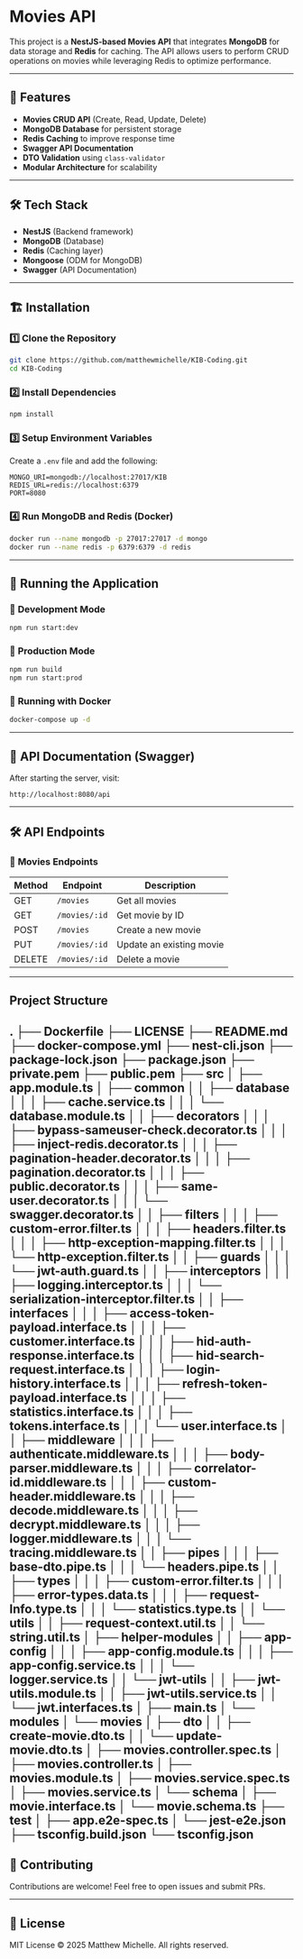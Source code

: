 # Movies API

This project is a **NestJS-based Movies API** that integrates **MongoDB** for data storage and **Redis** for caching. The API allows users to perform CRUD operations on movies while leveraging Redis to optimize performance.

---

## 🚀 Features
- **Movies CRUD API** (Create, Read, Update, Delete)
- **MongoDB Database** for persistent storage
- **Redis Caching** to improve response time
- **Swagger API Documentation**
- **DTO Validation** using `class-validator`
- **Modular Architecture** for scalability

---

## 🛠️ Tech Stack
- **NestJS** (Backend framework)
- **MongoDB** (Database)
- **Redis** (Caching layer)
- **Mongoose** (ODM for MongoDB)
- **Swagger** (API Documentation)

---

## 🏗️ Installation

### 1️⃣ **Clone the Repository**
```sh
git clone https://github.com/matthewmichelle/KIB-Coding.git
cd KIB-Coding
```

### 2️⃣ **Install Dependencies**
```sh
npm install
```

### 3️⃣ **Setup Environment Variables**
Create a `.env` file and add the following:
```env
MONGO_URI=mongodb://localhost:27017/KIB
REDIS_URL=redis://localhost:6379
PORT=8080
```

### 4️⃣ **Run MongoDB and Redis** (Docker)
```sh
docker run --name mongodb -p 27017:27017 -d mongo
docker run --name redis -p 6379:6379 -d redis
```

---

## 🏃 Running the Application

### 🔹 **Development Mode**
```sh
npm run start:dev
```

### 🔹 **Production Mode**
```sh
npm run build
npm run start:prod
```

### 🔹 **Running with Docker**
```sh
docker-compose up -d
```

---

## 📖 API Documentation (Swagger)
After starting the server, visit:
```
http://localhost:8080/api
```

---

## 🛠️ API Endpoints

### 🔹 **Movies Endpoints**
| Method | Endpoint       | Description               |
|--------|--------------|---------------------------|
| GET    | `/movies`    | Get all movies            |
| GET    | `/movies/:id` | Get movie by ID           |
| POST   | `/movies`    | Create a new movie        |
| PUT    | `/movies/:id` | Update an existing movie  |
| DELETE | `/movies/:id` | Delete a movie            |

---
## Project Structure
.
├── Dockerfile
├── LICENSE
├── README.md
├── docker-compose.yml
├── nest-cli.json
├── package-lock.json
├── package.json
├── private.pem
├── public.pem
├── src
│   ├── app.module.ts
│   ├── common
│   │   ├── database
│   │   │   ├── cache.service.ts
│   │   │   └── database.module.ts
│   │   ├── decorators
│   │   │   ├── bypass-sameuser-check.decorator.ts
│   │   │   ├── inject-redis.decorator.ts
│   │   │   ├── pagination-header.decorator.ts
│   │   │   ├── pagination.decorator.ts
│   │   │   ├── public.decorator.ts
│   │   │   ├── same-user.decorator.ts
│   │   │   └── swagger.decorator.ts
│   │   ├── filters
│   │   │   ├── custom-error.filter.ts
│   │   │   ├── headers.filter.ts
│   │   │   ├── http-exception-mapping.filter.ts
│   │   │   └── http-exception.filter.ts
│   │   ├── guards
│   │   │   └── jwt-auth.guard.ts
│   │   ├── interceptors
│   │   │   ├── logging.interceptor.ts
│   │   │   └── serialization-interceptor.filter.ts
│   │   ├── interfaces
│   │   │   ├── access-token-payload.interface.ts
│   │   │   ├── customer.interface.ts
│   │   │   ├── hid-auth-response.interface.ts
│   │   │   ├── hid-search-request.interface.ts
│   │   │   ├── login-history.interface.ts
│   │   │   ├── refresh-token-payload.interface.ts
│   │   │   ├── statistics.interface.ts
│   │   │   ├── tokens.interface.ts
│   │   │   └── user.interface.ts
│   │   ├── middleware
│   │   │   ├── authenticate.middleware.ts
│   │   │   ├── body-parser.middleware.ts
│   │   │   ├── correlator-id.middleware.ts
│   │   │   ├── custom-header.middleware.ts
│   │   │   ├── decode.middleware.ts
│   │   │   ├── decrypt.middleware.ts
│   │   │   ├── logger.middleware.ts
│   │   │   └── tracing.middleware.ts
│   │   ├── pipes
│   │   │   ├── base-dto.pipe.ts
│   │   │   └── headers.pipe.ts
│   │   ├── types
│   │   │   ├── custom-error.filter.ts
│   │   │   ├── error-types.data.ts
│   │   │   ├── request-Info.type.ts
│   │   │   └── statistics.type.ts
│   │   └── utils
│   │       ├── request-context.util.ts
│   │       └── string.util.ts
│   ├── helper-modules
│   │   ├── app-config
│   │   │   ├── app-config.module.ts
│   │   │   ├── app-config.service.ts
│   │   │   └── logger.service.ts
│   │   └── jwt-utils
│   │       ├── jwt-utils.module.ts
│   │       ├── jwt-utils.service.ts
│   │       └── jwt.interfaces.ts
│   ├── main.ts
│   └── modules
│       └── movies
│           ├── dto
│           │   ├── create-movie.dto.ts
│           │   └── update-movie.dto.ts
│           ├── movies.controller.spec.ts
│           ├── movies.controller.ts
│           ├── movies.module.ts
│           ├── movies.service.spec.ts
│           ├── movies.service.ts
│           └── schema
│               ├── movie.interface.ts
│               └── movie.schema.ts
├── test
│   ├── app.e2e-spec.ts
│   └── jest-e2e.json
├── tsconfig.build.json
└── tsconfig.json
---
## 🤝 Contributing
Contributions are welcome! Feel free to open issues and submit PRs.

---

## 📝 License
MIT License © 2025 Matthew Michelle. All rights reserved.



